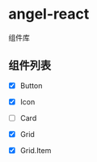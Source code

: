 <!--
 * @Author: jack-pearson
 * @Date: 2021-11-05 17:32:55
 * @LastEditTime: 2021-11-05 18:20:20
 * @LastEditors: jack-pearson
 * @FilePath: /angel-react/README.md
 * @Description:
-->

# angel-react

组件库

## 组件列表

- [x] Button

- [x] Icon

- [ ] Card

- [x] Grid

- [x] Grid.Item
